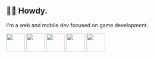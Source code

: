 ## 👋🏽 Howdy.
I'm a web and mobile dev focused on game development.

[<img src="https://upload.wikimedia.org/wikipedia/commons/f/f5/Typescript.svg" height="50px" width="50px" />][typescript] [<img src="https://upload.wikimedia.org/wikipedia/commons/9/99/Unofficial_JavaScript_logo_2.svg" height="50px" width="50px" />][javascript] [<img src="https://marketing.raku.org/id/1533512913/svg" height="50px" width="50px" />][raku] [<img src="https://48pedia.org/images/8/8e/Lua-logo.svg" height="50px" width="50px" />][lua] [<img src="https://raw.githubusercontent.com/edubart/nelua-lang/master/docs/assets/img/nelua-logo.svg" height="50px" width="50px" />][nelua] 

[typescript]: https://typescriptlang.org
[javascript]: https://developer.mozilla.org/en-US/docs/Web/JavaScript
[raku]: https://raku.org
[lua]: https://www.lua.org/
[nelua]: https://nelua.io/

[wax]: https://github.com/LingDong-/wax
[fennel]: https://fennel-lang.org
[php]: https://php.net
[swift]: https://swift.org
[c]: https://en.cppreference.com/w/c
[zig]: https://ziglang.org
[odin]: https://odin-lang.org
[nim]: https://nim-lang.org
[cpp]: https://en.cppreference.com
[janet]: https://www.janet-lang.org/
[haxe]: https://haxe.org
[webassembly]: https://webassembly.org/
[assemblyscript]: https://www.assemblyscript.org/
[rust]: https://rust-lang.org
[elisp]: https://www.gnu.org/software/emacs/manual/html_node/elisp/
[kotlin]: https://kotlinlang.org/
[clojure]: https://clojure.org/
[clojurescript]: https://clojurescript.org/
[godot]: https://godotengine.org
[construct]: https://construct.net
[python]: https://www.python.org/
[ruby]: https://www.ruby-lang.org/en/
[txr]: http://nongnu.org/txr
[lisp]: https://common-lisp.net/
[red]: http://red-lang.org
[racket]: https://racket-lang.org

